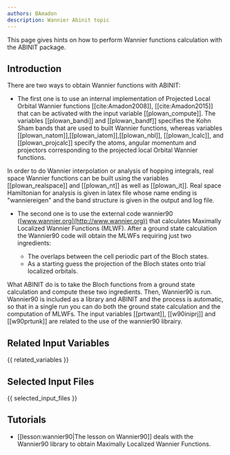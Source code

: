 ```yaml
---
authors: BAmadon
description: Wannier Abinit topic
---
```


This page gives hints on how to perform Wannier functions calculation with the ABINIT package.

## Introduction

There are two ways to obtain Wannier functions with ABINIT:

* The first one is to use an internal implementation of Projected Local Orbital Wannier functions [[cite:Amadon2008]], [[cite:Amadon2015]] that can be activated with the input variable [[plowan_compute]]. The variables [[plowan_bandi]] and [[plowan_bandf]] specifies the Kohn Sham bands that are used to built Wannier functions, whereas variables [[plowan_natom]],[[plowan_iatom]],[[plowan_nbl]], [[plowan_lcalc]], and [[plowan_projcalc]] specify the atoms, angular momentum and projectors corresponding to the projected local Orbital Wannier functions. 

In order to do Wannier interpolation or analysis of hopping integrals, real
space Wannier functions can be built using the variables [[plowan_realspace]]
and [[plowan_nt]] as well as [[plowan_it]]. Real space Hamiltonian for
analysis is given in latex file whose name ending is "wanniereigen" and the
band structure is given in the output and log file.

* The second one is to use the external code wannier90 ([www.wannier.org](http://www.wannier.org)) 
  that calculates Maximally Localized Wannier Functions (MLWF). 
  After a ground state calculation the Wannier90 code will obtain the MLWFs requiring just two ingredients: 

  * The overlaps between the cell periodic part of the Bloch states.
  * As a starting guess the projection of the Bloch states onto trial localized orbitals.

What ABINIT do is to take the Bloch functions from a ground state calculation
and compute these two ingredients. Then, Wannier90 is run. Wannier90 is
included as a library and ABINIT and the process is automatic, so that in a
single run you can do both the ground state calculation and the computation of
MLWFs. The input variables [[prtwant]], [[w90iniprj]] and [[w90prtunk]] are
related to the use of the wannier90 librairy.



## Related Input Variables

{{ related_variables }}

## Selected Input Files

{{ selected_input_files }}

## Tutorials

* [[lesson:wannier90|The lesson on Wannier90]] deals with the Wannier90 library to obtain Maximally Localized Wannier Functions.

